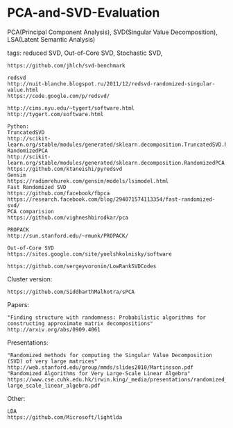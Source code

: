 # PCA-and-SVD-Evaluation
PCA(Principal Component Analysis), SVD(Singular Value Decomposition), LSA(Latent Semantic Analysis)

tags: reduced SVD, Out-of-Core SVD, Stochastic SVD, 


~~~
https://github.com/jhlch/svd-benchmark

redsvd
http://nuit-blanche.blogspot.ru/2011/12/redsvd-randomized-singular-value.html
https://code.google.com/p/redsvd/

http://cims.nyu.edu/~tygert/software.html
http://tygert.com/software.html

Python:
TruncatedSVD
http://scikit-learn.org/stable/modules/generated/sklearn.decomposition.TruncatedSVD.html
RandomizedPCA
http://scikit-learn.org/stable/modules/generated/sklearn.decomposition.RandomizedPCA.html#sklearn.decomposition.RandomizedPCA
https://github.com/ktaneishi/pyredsvd
Gensim
https://radimrehurek.com/gensim/models/lsimodel.html
Fast Randomized SVD
https://github.com/facebook/fbpca
https://research.facebook.com/blog/294071574113354/fast-randomized-svd/
PCA comparision
https://github.com/vighneshbirodkar/pca

PROPACK
http://sun.stanford.edu/~rmunk/PROPACK/

Out-of-Core SVD
https://sites.google.com/site/yoelshkolnisky/software

https://github.com/sergeyvoronin/LowRankSVDCodes
~~~

Cluster version:
~~~
https://github.com/SiddharthMalhotra/sPCA
~~~

Papers:
~~~
"Finding structure with randomness: Probabilistic algorithms for constructing approximate matrix decompositions"
http://arxiv.org/abs/0909.4061
~~~

Presentations:
~~~
"Randomized methods for computing the Singular Value Decomposition (SVD) of very large matrices"
http://web.stanford.edu/group/mmds/slides2010/Martinsson.pdf
"Randomized Algorithms for Very Large-Scale Linear Algebra"
https://www.cse.cuhk.edu.hk/irwin.king/_media/presentations/randomized_algorithm_for_very-large_scale_linear_algebra.pdf

~~~

Other:
~~~
LDA
https://github.com/Microsoft/lightlda
~~~
